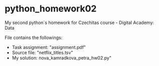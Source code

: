 # python_homework02
My second python´s homework for Czechitas course - Digital Academy: Data

File contains the followings:
- Task assignment: "assignment.pdf"
- Source file: "netflix_titles.tsv"
- My solution: nova_kamradkova_petra_hw02.py"
